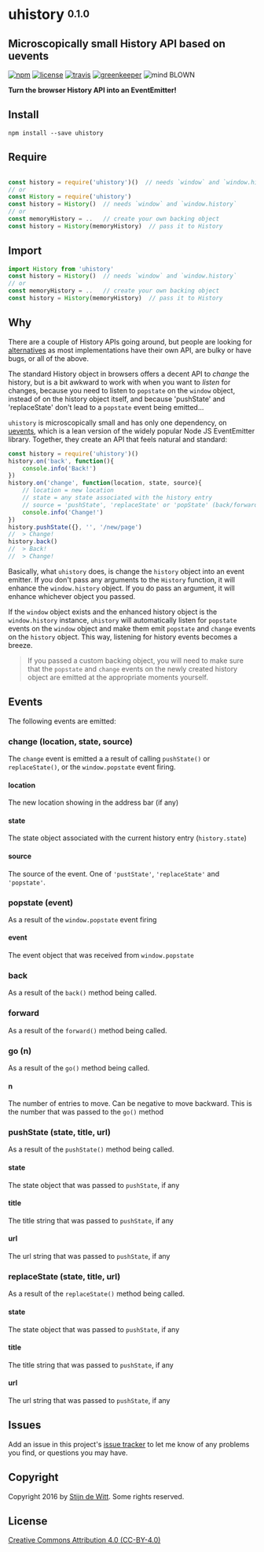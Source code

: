 # uhistory <sup><sub>0.1.0</sub></sup>

## Microscopically small History API based on uevents

[![npm](https://img.shields.io/npm/v/uhistory.svg)](https://npmjs.com/package/uhistory)
[![license](https://img.shields.io/npm/l/uhistory.svg)](https://creativecommons.org/licenses/by/4.0/)
[![travis](https://img.shields.io/travis/Download/uhistory.svg)](https://travis-ci.org/Download/uhistory)
[![greenkeeper](https://img.shields.io/david/Download/uhistory.svg)](https://greenkeeper.io/)
![mind BLOWN](https://img.shields.io/badge/mind-BLOWN-ff69b4.svg)

**Turn the browser History API into an EventEmitter!**

## Install ##

```
npm install --save uhistory
```

## Require ##

```js

const history = require('uhistory')()  // needs `window` and `window.history`
// or
const History = require('uhistory')  
const history = History()  // needs `window` and `window.history`
// or
const memoryHistory = ..   // create your own backing object
const history = History(memoryHistory)  // pass it to History
```

## Import

```js
import History from 'uhistory'
const history = History()  // needs `window` and `window.history`
// or
const memoryHistory = ..   // create your own backing object
const history = History(memoryHistory)  // pass it to History
```

## Why
There are a couple of History APIs going around, but people are looking
for [alternatives](http://stackoverflow.com/questions/11230581/is-there-an-alternative-to-history-js)
as most implementations have their own API, are bulky or have bugs, or
all of the above.

The standard History object in browsers offers a decent API to *change* the
history, but is a bit awkward to work with when you want to *listen* for changes,
because you need to listen to `popstate` on the `window` object, instead of on
the history object itself, and because 'pushState' and 'replaceState' don't
lead to a `popstate` event being emitted...

`uhistory` is microscopically small and has only one dependency, on
[uevents](https://github.com/download/uevents), which is a lean version of the
widely popular Node JS EventEmitter library. Together, they create an API that
feels natural and standard:

```js
const history = require('uhistory')()
history.on('back', function(){
	console.info('Back!')
})
history.on('change', function(location, state, source){
	// location = new location
	// state = any state associated with the history entry
	// source = 'pushState', 'replaceState' or 'popState' (back/forward/go actions)
	console.info('Change!')
})
history.pushState({}, '', '/new/page')
//  > Change!
history.back()
//  > Back!
//  > Change!
```

Basically, what `uhistory` does, is change the `history` object into an
event emitter. If you don't pass any arguments to the `History` function,
it will enhance the `window.history` object. If you do pass an argument,
it will enhance whichever object you passed.

If the `window` object exists and the enhanced history object is the `window.history`
instance, `uhistory` will automatically listen for `popstate` events on the
`window` object and make them emit `popstate` and `change` events on the `history`
object. This way, listening for history events becomes a breeze.

> If you passed a custom backing object, you will need to make sure that the
`popstate` and `change` events on the newly created history object are emitted
at the appropriate moments yourself.

## Events
The following events are emitted:

### change (location, state, source)
The `change` event is emitted a a result of calling `pushState()` or `replaceState()`,
or the `window.popstate` event firing.

#### location
The new location showing in the address bar (if any)

#### state
The state object associated with the current history entry (`history.state`)

#### source
The source of the event. One of `'pustState'`, `'replaceState'` and `'popstate'`.

### popstate (event)
As a result of the `window.popstate` event firing

#### event
The event object that was received from `window.popstate`

### back
As a result of the `back()` method being called.

### forward
As a result of the `forward()` method being called.

### go (n)
As a result of the `go()` method being called.

#### n
The number of entries to move. Can be negative to move backward.
This is the number that was passed to the `go()` method

### pushState (state, title, url)
As a result of the `pushState()` method being called.

#### state
The state object that was passed to `pushState`, if any
#### title
The title string that was passed to `pushState`, if any
#### url
The url string that was passed to `pushState`, if any

### replaceState (state, title, url)
As a result of the `replaceState()` method being called.

#### state
The state object that was passed to `pushState`, if any
#### title
The title string that was passed to `pushState`, if any
#### url
The url string that was passed to `pushState`, if any

## Issues

Add an issue in this project's [issue tracker](https://github.com/download/uhistory/issues)
to let me know of any problems you find, or questions you may have.


## Copyright

Copyright 2016 by [Stijn de Witt](http://StijnDeWitt.com). Some rights reserved.

## License

[Creative Commons Attribution 4.0 (CC-BY-4.0)](https://creativecommons.org/licenses/by/4.0/)
